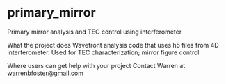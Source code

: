 # primary_mirror
Primary mirror analysis and TEC control using interferometer

What the project does
Wavefront analysis code that uses h5 files from 4D interferometer. Used for TEC characterization; mirror figure control

Where users can get help with your project
Contact Warren at warrenbfoster@gmail.com
